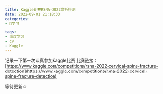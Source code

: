 ```yaml
---
title: Kaggle比赛RSNA-2022骨折检测
date: 2022-09-01 21:18:33
categories:
- 📝学习

tags:
- 深度学习
- cv
- Kaggle
---
```

记录一下第一次认真参加Kaggle比赛
比赛链接：[https://www.kaggle.com/competitions/rsna-2022-cervical-spine-fracture-detection](https://www.kaggle.com/competitions/rsna-2022-cervical-spine-fracture-detection)

等待更新☺️